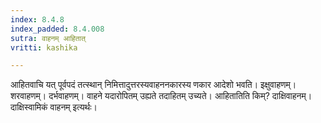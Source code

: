 ```yaml
---
index: 8.4.8
index_padded: 8.4.008
sutra: वाहनम् आहितात्
vritti: kashika

---
```

आहितवाचि यत् पूर्वपदं तत्स्थान् निमित्तादुत्तरस्यवाहननकारस्य णकार आदेशो भवति। इक्षुवाहणम्। शरवाहणम्। दर्भवाहणम्। वाहने यदारोपितम् उह्यते तदाहितम् उच्यते। आहितातिति किम्? दाक्षिवाहनम्। दाक्षिस्वामिकं वाहनम् इत्यर्थः।